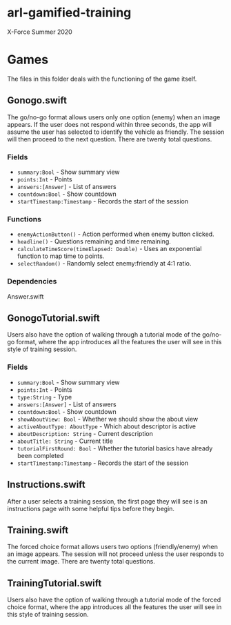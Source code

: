 # arl-gamified-training
X-Force Summer 2020

# Games
The files in this folder deals with the functioning of the game itself.

## Gonogo.swift

The go/no-go format allows users only one option (enemy) when an image appears. If the user does not respond within three seconds, the app will assume the user has selected to identify the vehicle as friendly. The session will then proceed to the next question. There are twenty total questions. 

### Fields
- `summary:Bool` - Show summary view
- `points:Int` - Points
- `answers:[Answer]` - List of answers
- `countdown:Bool` - Show countdown
- `startTimestamp:Timestamp` - Records the start of the session 

### Functions
 - `enemyActionButton()` - Action performed when enemy button clicked.
 - `headline()` - Questions remaining and time remaining.
 - `calculateTimeScore(timeElapsed: Double)` - Uses an exponential function to map time to points.
 - `selectRandom()` - Randomly select enemy:friendly at 4:1 ratio.
 
### Dependencies
Answer.swift

## GonogoTutorial.swift

Users also have the option of walking through a tutorial mode of the go/no-go format, where the app introduces all the features the user will see in this style of training session.

### Fields
- `summary:Bool` - Show summary view
- `points:Int` - Points
- `type:String` - Type
- `answers:[Answer]` - List of answers
- `countdown:Bool` - Show countdown
- `showAboutView: Bool` - Whether we should show the about view
- `activeAboutType: AboutType` - Which about descriptor is active
- `aboutDescription: String` - Current description
- `aboutTitle: String` - Current title
- `tutorialFirstRound: Bool` - Whether the tutorial basics have already been completed
- `startTimestamp:Timestamp` - Records the start of the session 

## Instructions.swift

After a user selects a training session, the first page they will see is an instructions page with some helpful tips before they begin.

## Training.swift

The forced choice format allows users two options (friendly/enemy) when an image appears. The session will not proceed unless the user responds to the current image. There are twenty total questions. 

## TrainingTutorial.swift

Users also have the option of walking through a tutorial mode of the forced choice format, where the app introduces all the features the user will see in this style of training session.
